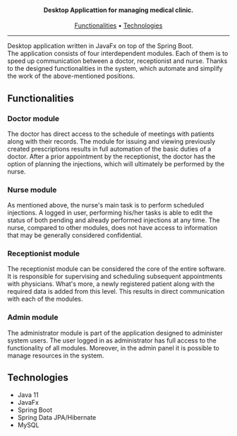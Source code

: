 
<h4 align="center">Desktop Applicattion for managing medical clinic.</h4>

<p align="center">
  <a href="#functionalities">Functionalities</a> •
  <a href="#technologies">Technologies</a> 
</p>

---


Desktop application written in JavaFx on top of the Spring Boot.</br>
The application consists of four interdependent modules. Each of them is to speed up communication between a doctor, receptionist and nurse. 
Thanks to the designed functionalities in the system, which automate and simplify the work of the above-mentioned positions.

## Functionalities

### Doctor module
The doctor has direct access to the schedule of meetings with patients along with their records. 
The module for issuing and viewing previously created prescriptions results in full automation of the basic duties of a doctor. 
After a prior appointment by the receptionist, the doctor has the option of planning the injections, which will ultimately be performed by the nurse.

### Nurse module
As mentioned above, the nurse's main task is to perform scheduled injections. 
A logged in user, performing his/her tasks is able to edit the status of both pending and already performed injections at any time. 
The nurse, compared to other modules, does not have access to information that may be generally considered confidential.

### Receptionist module
The receptionist module can be considered the core of the entire software. It is responsible for supervising and scheduling subsequent appointments with physicians. 
What's more, a newly registered patient along with the required data is added from this level. This results in direct communication with each of the modules.

### Admin module
The administrator module is part of the application designed to administer system users.
The user logged in as administrator has full access to the functionality of all modules. 
Moreover, in the admin panel it is possible to manage resources in the system.

## Technologies

- Java 11
- JavaFx
- Spring Boot
- Spring Data JPA/Hibernate
- MySQL
